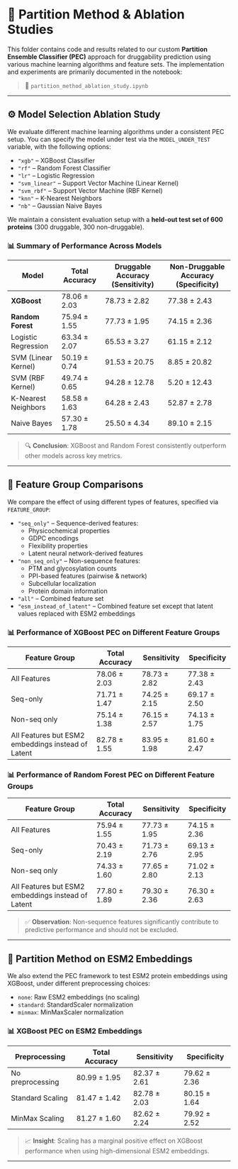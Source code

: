 # 🧠 Partition Method & Ablation Studies

This folder contains code and results related to our custom **Partition Ensemble Classifier (PEC)** approach for druggability prediction using various machine learning algorithms and feature sets. The implementation and experiments are primarily documented in the notebook:

> 📓 `partition_method_ablation_study.ipynb`

---

## ⚙️ Model Selection Ablation Study

We evaluate different machine learning algorithms under a consistent PEC setup. You can specify the model under test via the `MODEL_UNDER_TEST` variable, with the following options:

- `"xgb"` – XGBoost Classifier
- `"rf"` – Random Forest Classifier
- `"lr"` – Logistic Regression
- `"svm_linear"` – Support Vector Machine (Linear Kernel)
- `"svm_rbf"` – Support Vector Machine (RBF Kernel)
- `"knn"` – K-Nearest Neighbors
- `"nb"` – Gaussian Naive Bayes

We maintain a consistent evaluation setup with a **held-out test set of 600 proteins** (300 druggable, 300 non-druggable).

### 📊 Summary of Performance Across Models

| Model                 | Total Accuracy | Druggable Accuracy (Sensitivity) | Non-Druggable Accuracy (Specificity) |
|----------------------|----------------|----------------------------------|--------------------------------------|
| **XGBoost**          | 78.06 ± 2.03   | 78.73 ± 2.82                     | 77.38 ± 2.43                         |
| **Random Forest**    | 75.94 ± 1.55   | 77.73 ± 1.95                     | 74.15 ± 2.36                         |
| Logistic Regression  | 63.34 ± 2.07   | 65.53 ± 3.27                     | 61.15 ± 2.12                         |
| SVM (Linear Kernel)  | 50.19 ± 0.74   | 91.53 ± 20.75                    | 8.85 ± 20.82                         |
| SVM (RBF Kernel)     | 49.74 ± 0.65   | 94.28 ± 12.78                    | 5.20 ± 12.43                         |
| K-Nearest Neighbors  | 58.58 ± 1.63   | 64.28 ± 2.43                     | 52.87 ± 2.78                         |
| Naive Bayes          | 57.30 ± 1.78   | 25.50 ± 4.34                     | 89.10 ± 2.15                         |

> 🔍 **Conclusion**: XGBoost and Random Forest consistently outperform other models across key metrics.

---

## 🧬 Feature Group Comparisons

We compare the effect of using different types of features, specified via `FEATURE_GROUP`:

- `"seq_only"` – Sequence-derived features:
  - Physicochemical properties
  - GDPC encodings
  - Flexibility properties
  - Latent neural network-derived features
- `"non_seq_only"` – Non-sequence features:
  - PTM and glycosylation counts
  - PPI-based features (pairwise & network)
  - Subcellular localization
  - Protein domain information
- `"all"` – Combined feature set
- `"esm_instead_of_latent"` – Combined feature set except that latent values replaced with ESM2 embeddings 

### 📊 Performance of XGBoost PEC on Different Feature Groups

| Feature Group                                      | Total Accuracy | Sensitivity  | Specificity  |
| -------------------------------------------------- | -------------- | ------------ | ------------ |
| All Features                                       | 78.06 ± 2.03   | 78.73 ± 2.82 | 77.38 ± 2.43 |
| Seq-only                                           | 71.71 ± 1.47   | 74.25 ± 2.15 | 69.17 ± 2.50 |
| Non-seq only                                       | 75.14 ± 1.38   | 76.15 ± 2.57 | 74.13 ± 1.75 |
| All Features but ESM2 embeddings instead of Latent | 82.78 ± 1.55   | 83.95 ± 1.98 | 81.60 ± 2.47 |

### 📊 Performance of Random Forest PEC on Different Feature Groups

| Feature Group                                      | Total Accuracy | Sensitivity  | Specificity  |
| -------------------------------------------------- | -------------- | ------------ | ------------ |
| All Features                                       | 75.94 ± 1.55   | 77.73 ± 1.95 | 74.15 ± 2.36 |
| Seq-only                                           | 70.43 ± 2.19   | 71.73 ± 2.76 | 69.13 ± 2.95 |
| Non-seq only                                       | 74.33 ± 1.60   | 77.65 ± 2.80 | 71.02 ± 2.13 |
| All Features but ESM2 embeddings instead of Latent | 77.80 ± 1.89   | 79.30 ± 2.36 | 76.30 ± 2.63 |

> ✅ **Observation**: Non-sequence features significantly contribute to predictive performance and should not be excluded.

---

## 🧬 Partition Method on ESM2 Embeddings

We also extend the PEC framework to test ESM2 protein embeddings using XGBoost, under different preprocessing choices:

- `none`: Raw ESM2 embeddings (no scaling)
- `standard`: StandardScaler normalization
- `minmax`: MinMaxScaler normalization

### 📊 XGBoost PEC on ESM2 Embeddings

| Preprocessing      | Total Accuracy | Sensitivity | Specificity |
|--------------------|----------------|-------------|-------------|
| No preprocessing   | 80.99 ± 1.95   | 82.37 ± 2.61 | 79.62 ± 2.36 |
| Standard Scaling   | 81.47 ± 1.42   | 82.78 ± 2.03 | 80.15 ± 1.64 |
| MinMax Scaling     | 81.27 ± 1.60   | 82.62 ± 2.24 | 79.92 ± 2.52 |

> 📈 **Insight**: Scaling has a marginal positive effect on XGBoost performance when using high-dimensional ESM2 embeddings.

---


